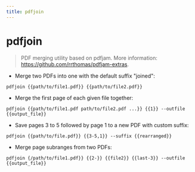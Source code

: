 ```yaml
---
title: pdfjoin
---
```

# pdfjoin

> PDF merging utility based on pdfjam.
> More information: <https://github.com/rrthomas/pdfjam-extras>.

- Merge two PDFs into one with the default suffix "joined":

`pdfjoin {{path/to/file1.pdf}} {{path/to/file2.pdf}}`

- Merge the first page of each given file together:

`pdfjoin {{path/to/file1.pdf path/to/file2.pdf ...}} {{1}} --outfile {{output_file}}`

- Save pages 3 to 5 followed by page 1 to a new PDF with custom suffix:

`pdfjoin {{path/to/file.pdf}} {{3-5,1}} --suffix {{rearranged}}`

- Merge page subranges from two PDFs:

`pdfjoin {/path/to/file1.pdf}} {{2-}} {{file2}} {{last-3}} --outfile {{output_file}}`
